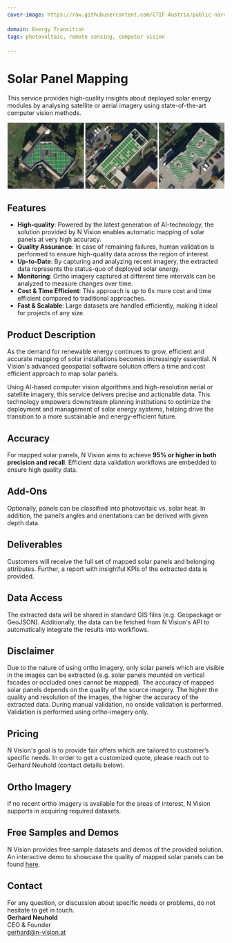 ```yaml
---
cover-image: https://raw.githubusercontent.com/GTIF-Austria/public-narratives/refs/heads/main/assets/nvisionpublic/nvision-solar-panels-cover.webp

domain: Energy Transition
tags: photovoltaic, remote sensing, computer vision

---
```


# Solar Panel Mapping
This service provides high-quality insights about deployed solar energy modules by analysing satellite or aerial imagery using state-of-the-art computer vision methods.  

<img src="https://raw.githubusercontent.com/GTIF-Austria/public-narratives/refs/heads/main/assets/nvisionpublic/nvision-solar-panels-3x.webp" />

## Features
* **High-quality**: Powered by the latest generation of AI-technology, the solution provided by N Vision enables automatic mapping of solar panels at very high accuracy. 
* **Quality Assurance**: In case of remaining failures, human validation is performed to ensure high-quality data across the region of interest.
* **Up-to-Date**: By capturing and analyzing recent imagery, the extracted data represents the status-quo of deployed solar energy. 
* **Monitoring**: Ortho imagery captured at different time intervals can be analyzed to measure changes over time. 
* **Cost & Time Efficient**: This approach is up to 6x more cost and time efficient compared to traditional approaches.
* **Fast & Scalable**: Large datasets are handled efficiently, making it ideal for projects of any size.

## Product Description
As the demand for renewable energy continues to grow, efficient and accurate mapping of solar installations becomes increasingly essential. N Vision's advanced geospatial software solution offers a time and cost efficient approach to map solar panels. 

Using AI-based computer vision algorithms and high-resolution aerial or satellite imagery, this service delivers precise and actionable data. This technology empowers downstream planning institutions to optimize the deployment and management of solar energy systems, helping drive the transition to a more sustainable and energy-efficient future.

## Accuracy
For mapped solar panels, N Vision aims to achieve **95% or higher in both precision and recall**. Efficient data validation workflows are embedded to ensure high quality data.

## Add-Ons
Optionally, panels can be classified into photovoltaic vs. solar heat. In addition, the panel’s angles and orientations can be derived with given depth data.

## Deliverables
Customers will receive the full set of mapped solar panels and belonging attributes. Further, a report with insightful KPIs of the extracted data is provided.

## Data Access
The extracted data will be shared in standard GIS files (e.g. Geopackage or GeoJSON). Additionally, the data can be fetched from N Vision's API to automatically integrate the results into workflows.

## Disclaimer
Due to the nature of using ortho imagery, only solar panels which are visible in the images can be extracted (e.g. solar panels mounted on vertical facades or occluded ones cannot be mapped). The accuracy of mapped solar panels depends on the quality of the source imagery. The higher the quality and resolution of the images, the higher the accuracy of the extracted data. During manual validation, no onside validation is performed. Validation is performed using ortho-imagery only.

## Pricing
N Vision's goal is to provide fair offers which are tailored to customer’s specific needs. In order to get a customized quote, please reach out to Gerhard Neuhold (contact details below).

## Ortho Imagery
If no recent ortho imagery is available for the areas of interest, N Vision supports in acquiring required datasets.

## Free Samples and Demos
N Vision provides free sample datasets and demos of the provided solution. An interactive demo to showcase the quality of mapped solar panels can be found <a href="https://www.n-vision.ai/map/?project=gleisdorf_uce41_20221003_solar_panels&lon=15.705162024382453&lat=47.10723222007641&viewer&zoom=18.160190839013524" target="_blank">here</a>.

## Contact
For any question, or discussion about specific needs or problems, do not hesitate to get in touch.\
**Gerhard Neuhold**\
CEO & Founder\
[gerhard@n-vision.at](mailto:gerhard@n-vision.at)
